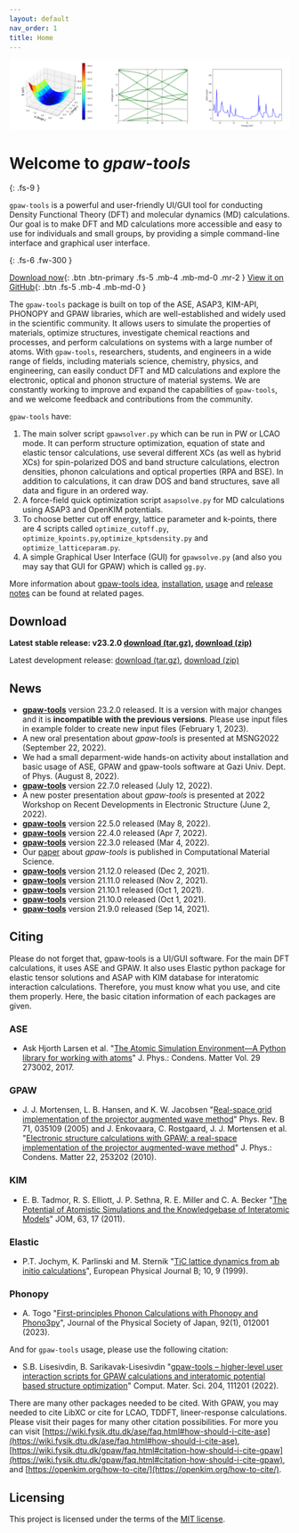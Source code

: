```yaml
---
layout: default
nav_order: 1
title: Home
---
```


![Image](assets/images/banner.png)

# Welcome to *gpaw-tools*
{: .fs-9 }

`gpaw-tools` is a powerful and user-friendly UI/GUI tool for conducting Density Functional Theory (DFT) and molecular dynamics (MD) calculations. Our goal is to make DFT and MD calculations more accessible and easy to use for individuals and small groups, by providing a simple command-line interface and graphical user interface.

{: .fs-6 .fw-300 }

[Download now](#download){: .btn .btn-primary .fs-5 .mb-4 .mb-md-0 .mr-2 } [View it on GitHub](https://github.com/lrgresearch/gpaw-tools){: .btn .fs-5 .mb-4 .mb-md-0 }

The `gpaw-tools` package is built on top of the ASE, ASAP3, KIM-API, PHONOPY and GPAW libraries, which are well-established and widely used in the scientific community. It allows users to simulate the properties of materials, optimize structures, investigate chemical reactions and processes, and perform calculations on systems with a large number of atoms. With `gpaw-tools`, researchers, students, and engineers in a wide range of fields, including materials science, chemistry, physics, and engineering, can easily conduct DFT and MD calculations and explore the electronic, optical and phonon structure of material systems. We are constantly working to improve and expand the capabilities of `gpaw-tools`, and we welcome feedback and contributions from the community.

`gpaw-tools` have:
1. The main solver script `gpawsolver.py` which can be run in PW or LCAO mode. It can perform structure optimization, equation of state and elastic tensor calculations, use several different XCs (as well as hybrid XCs) for spin-polarized DOS and band structure calculations, electron densities, phonon calculations and optical properties (RPA and BSE). In addition to calculations, it can draw DOS and band structures, save all data and figure in an ordered way.
2. A force-field quick optimization script `asapsolve.py` for MD calculations using ASAP3 and OpenKIM potentials. 
3. To choose better cut off energy, lattice parameter and k-points, there are 4 scripts called `optimize_cutoff.py`, `optimize_kpoints.py`,`optimize_kptsdensity.py` and `optimize_latticeparam.py`.
4. A simple Graphical User Interface (GUI) for `gpawsolve.py` (and also you may say that GUI for GPAW) which is called `gg.py`.

More information about [gpaw-tools idea](about.md), [installation](installation/installation.md), [usage](generalusage.md) and [release notes](development/releasenotes.md) can be found at related pages.

## Download

**Latest stable release: v23.2.0 [download (tar.gz)](https://github.com/lrgresearch/gpaw-tools/archive/refs/tags/v23.2.0.tar.gz), [download (zip)](https://github.com/lrgresearch/gpaw-tools/archive/refs/tags/v23.2.0.zip)**

Latest development release: [download (tar.gz)](https://github.com/lrgresearch/gpaw-tools/archive/refs/heads/main.tar.gz), [download (zip)](https://github.com/lrgresearch/gpaw-tools/archive/refs/heads/main.zip)

## News
* **[gpaw-tools](development/releasenotes.md#version-2320)** version 23.2.0 released. It is a version with major changes and it is **incompatible with the previous versions**. Please use input files in example folder to create new input files (February 1, 2023).
* A new oral presentation about *gpaw-tools* is presented at MSNG2022 (September 22, 2022).
* We had a small deparment-wide hands-on activity about installation and basic usage of ASE, GPAW and gpaw-tools software at Gazi Univ. Dept. of Phys. (August 8, 2022). 
* **[gpaw-tools](development/releasenotes.md#version-2270)** version 22.7.0 released (July 12, 2022).
* A new poster presentation about *gpaw-tools* is presented at 2022 Workshop on Recent Developments in Electronic Structure (June 2, 2022).
* **[gpaw-tools](development/releasenotes.md#version-2250)** version 22.5.0 released (May 8, 2022).
* **[gpaw-tools](development/releasenotes.md#version-2240)** version 22.4.0 released (Apr 7, 2022).
* **[gpaw-tools](development/releasenotes.md#version-2230)** version 22.3.0 released (Mar 4, 2022).
* Our [paper](https://doi.org/10.1016/j.commatsci.2022.111201) about *gpaw-tools* is published in Computational Material Science.
* **[gpaw-tools](development/releasenotes.md#version-21120)** version 21.12.0 released (Dec 2, 2021).
* **[gpaw-tools](development/releasenotes.md#version-21110)** version 21.11.0 released (Nov 2, 2021).
* **[gpaw-tools](development/releasenotes.md#version-21101)** version 21.10.1 released (Oct 1, 2021).
* **[gpaw-tools](development/releasenotes.md#version-21100)** version 21.10.0 released (Oct 1, 2021).
* **[gpaw-tools](development/releasenotes.md#version-2190)** version 21.9.0 released (Sep 14, 2021).

## Citing
Please do not forget that, gpaw-tools is a UI/GUI software. For the main DFT calculations, it uses ASE and GPAW. It also uses Elastic python package for elastic tensor solutions and ASAP with KIM database for interatomic interaction calculations. Therefore, you must know what you use, and cite them properly. Here, the basic citation information of each packages are given.

### ASE 
* Ask Hjorth Larsen et al. "[The Atomic Simulation Environment—A Python library for working with atoms](https://doi.org/10.1088/1361-648X/aa680e)" J. Phys.: Condens. Matter Vol. 29 273002, 2017.
### GPAW
* J. J. Mortensen, L. B. Hansen, and K. W. Jacobsen "[Real-space grid implementation of the projector augmented wave method](https://doi.org/10.1103/PhysRevB.71.035109)" Phys. Rev. B 71, 035109 (2005) and J. Enkovaara, C. Rostgaard, J. J. Mortensen et al. "[Electronic structure calculations with GPAW: a real-space implementation of the projector augmented-wave method](https://doi.org/10.1088/0953-8984/22/25/253202)" J. Phys.: Condens. Matter 22, 253202 (2010).
### KIM
* E. B. Tadmor, R. S. Elliott, J. P. Sethna, R. E. Miller and C. A. Becker "[The Potential of Atomistic Simulations and the Knowledgebase of Interatomic Models](https://doi.org/10.1007/s11837-011-0102-6)" JOM, 63, 17 (2011).
### Elastic
* P.T. Jochym, K. Parlinski and M. Sternik "[TiC lattice dynamics from ab initio calculations](https://doi.org/10.1007/s100510050823)", European Physical Journal B; 10, 9 (1999).
### Phonopy
* A. Togo "[First-principles Phonon Calculations with Phonopy and Phono3py](https://doi.org/10.7566/JPSJ.92.012001)", Journal of the Physical Society of Japan, 92(1), 012001 (2023).

And for `gpaw-tools` usage, please use the following citation:

* S.B. Lisesivdin, B. Sarikavak-Lisesivdin "[gpaw-tools – higher-level user interaction scripts for GPAW calculations and interatomic potential based structure optimization](https://doi.org/10.1016/j.commatsci.2022.111201)" Comput. Mater. Sci. 204, 111201 (2022).

There are many other packages needed to be cited. With GPAW, you may needed to cite LibXC or cite for LCAO, TDDFT, lineer-response calculations. Please visit their pages for many other citation possibilities. For more you can visit [https://wiki.fysik.dtu.dk/ase/faq.html#how-should-i-cite-ase](https://wiki.fysik.dtu.dk/ase/faq.html#how-should-i-cite-ase), [https://wiki.fysik.dtu.dk/gpaw/faq.html#citation-how-should-i-cite-gpaw](https://wiki.fysik.dtu.dk/gpaw/faq.html#citation-how-should-i-cite-gpaw), and [https://openkim.org/how-to-cite/](https://openkim.org/how-to-cite/).

## Licensing
This project is licensed under the terms of the [MIT license](https://opensource.org/licenses/MIT).
